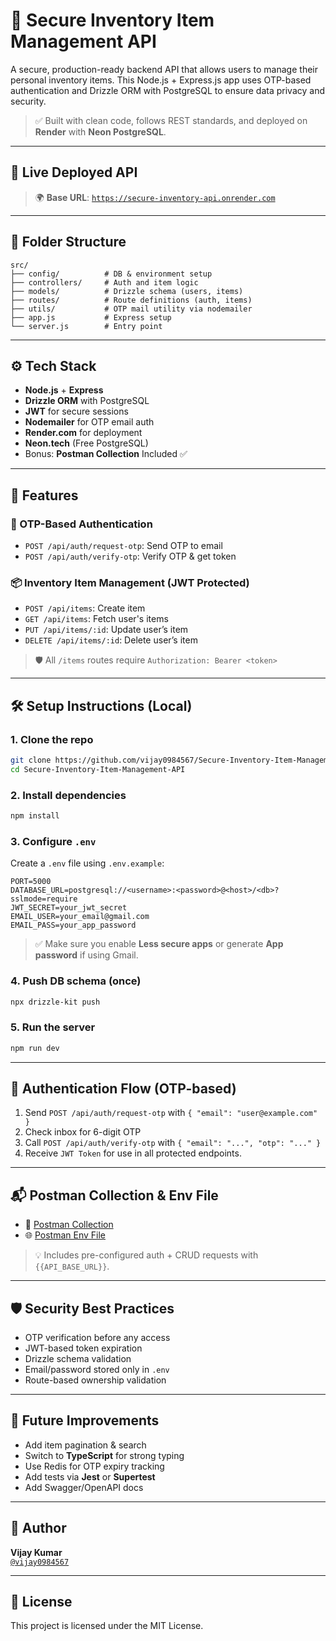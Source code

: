 # 🔐 Secure Inventory Item Management API

A secure, production-ready backend API that allows users to manage their personal inventory items. This Node.js + Express.js app uses OTP-based authentication and Drizzle ORM with PostgreSQL to ensure data privacy and security.

> ✅ Built with clean code, follows REST standards, and deployed on **Render** with **Neon PostgreSQL**.

---

## 📌 Live Deployed API

> 🌍 **Base URL**: [`https://secure-inventory-api.onrender.com`](https://secure-inventory-api.onrender.com)

---

## 📂 Folder Structure

```
src/
├── config/          # DB & environment setup
├── controllers/     # Auth and item logic
├── models/          # Drizzle schema (users, items)
├── routes/          # Route definitions (auth, items)
├── utils/           # OTP mail utility via nodemailer
├── app.js           # Express setup
└── server.js        # Entry point
```

---

## ⚙️ Tech Stack

- **Node.js** + **Express**
- **Drizzle ORM** with PostgreSQL
- **JWT** for secure sessions
- **Nodemailer** for OTP email auth
- **Render.com** for deployment
- **Neon.tech** (Free PostgreSQL)
- Bonus: **Postman Collection** Included ✅

---

## 🚀 Features

### 🔐 OTP-Based Authentication

- `POST /api/auth/request-otp`: Send OTP to email
- `POST /api/auth/verify-otp`: Verify OTP & get token

### 📦 Inventory Item Management (JWT Protected)

- `POST /api/items`: Create item
- `GET /api/items`: Fetch user's items
- `PUT /api/items/:id`: Update user’s item
- `DELETE /api/items/:id`: Delete user’s item

> 🛡️ All `/items` routes require `Authorization: Bearer <token>`

---

## 🛠️ Setup Instructions (Local)

### 1. Clone the repo

```bash
git clone https://github.com/vijay0984567/Secure-Inventory-Item-Management-API.git
cd Secure-Inventory-Item-Management-API
```

### 2. Install dependencies

```bash
npm install
```

### 3. Configure `.env`

Create a `.env` file using `.env.example`:

```env
PORT=5000
DATABASE_URL=postgresql://<username>:<password>@<host>/<db>?sslmode=require
JWT_SECRET=your_jwt_secret
EMAIL_USER=your_email@gmail.com
EMAIL_PASS=your_app_password
```

> ✅ Make sure you enable **Less secure apps** or generate **App password** if using Gmail.

### 4. Push DB schema (once)

```bash
npx drizzle-kit push
```

### 5. Run the server

```bash
npm run dev
```

---

## 🔁 Authentication Flow (OTP-based)

1. Send `POST /api/auth/request-otp` with `{ "email": "user@example.com" }`
2. Check inbox for 6-digit OTP
3. Call `POST /api/auth/verify-otp` with `{ "email": "...", "otp": "..." }`
4. Receive `JWT Token` for use in all protected endpoints.

---

## 📬 Postman Collection & Env File

- 🔗 [Postman Collection](postman/secure-inventory-api.postman_collection.json)
- 🌐 [Postman Env File](postman/secure-inventory-env.postman_environment.json)

> 💡 Includes pre-configured auth + CRUD requests with `{{API_BASE_URL}}`.

---

## 🛡️ Security Best Practices

- OTP verification before any access
- JWT-based token expiration 
- Drizzle schema validation
- Email/password stored only in `.env`
- Route-based ownership validation

---

## 🔮 Future Improvements

- Add item pagination & search
- Switch to **TypeScript** for strong typing
- Use Redis for OTP expiry tracking
- Add tests via **Jest** or **Supertest**
- Add Swagger/OpenAPI docs

---

## 👤 Author

**Vijay Kumar**  
[`@vijay0984567`](https://github.com/vijay0984567)

---

## 📄 License

This project is licensed under the MIT License.
